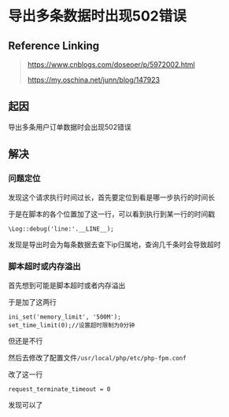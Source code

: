 # 导出多条数据时出现502错误

## Reference Linking

> https://www.cnblogs.com/doseoer/p/5972002.html
>
> https://my.oschina.net/junn/blog/147923

## 起因

导出多条用户订单数据时会出现502错误

## 解决

### 问题定位

发现这个请求执行时间过长，首先要定位到看是哪一步执行的时间长

于是在脚本的各个位置加了这一行，可以看到执行到某一行的时间戳

`\Log::debug('line:'.__LINE__);`

发现是导出时会为每条数据去查下ip归属地，查询几千条时会导致超时

### 脚本超时或内存溢出

首先想到可能是脚本超时或者内存溢出

于是加了这两行

```
ini_set('memory_limit', '500M');
set_time_limit(0);//设置超时限制为0分钟
```

但还是不行

然后去修改了配置文件`/usr/local/php/etc/php-fpm.conf`

改了这一行

`request_terminate_timeout = 0`

发现可以了

